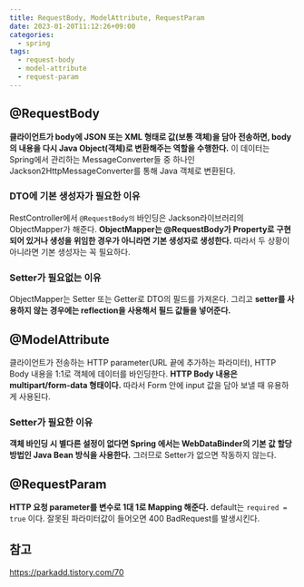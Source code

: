 ```yaml
---
title: RequestBody, ModelAttribute, RequestParam
date: 2023-01-20T11:12:26+09:00
categories:
  - spring
tags: 
  - request-body
  - model-attribute
  - request-param
---
```


## @RequestBody
**클라이언트가 body에 JSON 또는 XML 형태로 값(보통 객체)을 담아 전송하면, body의 내용을 다시 Java Object(객체)로 변환해주는 역할을 수행한다.** 이 데이터는 Spring에서 관리하는 MessageConverter들 중 하나인 Jackson2HttpMessageConverter를 통해 Java 객체로 변환된다.

### DTO에 기본 생성자가 필요한 이유
 RestController에서 `@RequestBody의` 바인딩은 Jackson라이브러리의 ObjectMapper가 해준다. **ObjectMapper는 @RequestBody가 Property로 구현되어 있거나 생성을 위임한 경우가 아니라면 기본 생성자로 생성한다.** 따라서 두 상황이 아니라면 기본 생성자는 꼭 필요하다.

### Setter가 필요없는 이유
ObjectMapper는 Setter 또는 Getter로 DTO의 필드를 가져온다. 그리고 **setter를 사용하지 않는 경우에는 reflection을 사용해서 필드 값들을 넣어준다.**

## @ModelAttribute
클라이언트가 전송하는 HTTP parameter(URL 끝에 추가하는 파라미터), HTTP Body 내용을 1:1로 객체에 데이터를 바인딩한다. **HTTP Body 내용은 multipart/form-data 형태이다.** 따라서 Form 안에 input 값을 담아 보낼 때 유용하게 사용된다. 

### Setter가 필요한 이유
**객체 바인딩 시 별다른 설정이 없다면 Spring 에서는 WebDataBinder의 기본 값 할당 방법인 Java Bean 방식을 사용한다.** 그러므로 Setter가 없으면 작동하지 않는다.

## @RequestParam
**HTTP 요청 parameter를 변수로 1대 1로 Mapping 해준다.** default는 `required = true` 이다. 잘못된 파라미터값이 들어오면 400 BadRequest를 발생시킨다.

## 참고
https://parkadd.tistory.com/70
